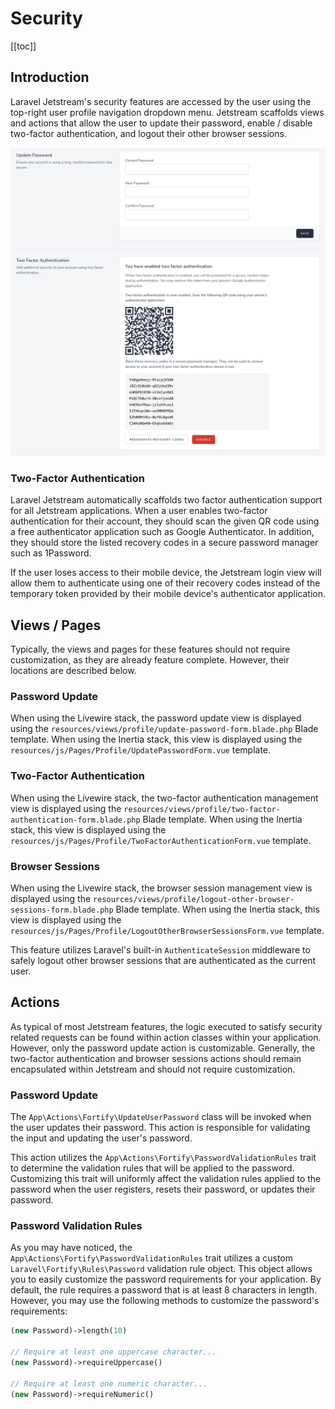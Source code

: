 # Security

[[toc]]

## Introduction

Laravel Jetstream's security features are accessed by the user using the top-right user profile navigation dropdown menu. Jetstream scaffolds views and actions that allow the user to update their password, enable / disable two-factor authentication, and logout their other browser sessions.

![Screenshot of Security](./../../assets/img/security.png)

### Two-Factor Authentication

Laravel Jetstream automatically scaffolds two factor authentication support for all Jetstream applications. When a user enables two-factor authentication for their account, they should scan the given QR code using a free authenticator application such as Google Authenticator. In addition, they should store the listed recovery codes in a secure password manager such as 1Password.

If the user loses access to their mobile device, the Jetstream login view will allow them to authenticate using one of their recovery codes instead of the temporary token provided by their mobile device's authenticator application.

## Views / Pages

Typically, the views and pages for these features should not require customization, as they are already feature complete. However, their locations are described below.

### Password Update

When using the Livewire stack, the password update view is displayed using the `resources/views/profile/update-password-form.blade.php` Blade template. When using the Inertia stack, this view is displayed using the `resources/js/Pages/Profile/UpdatePasswordForm.vue` template.

### Two-Factor Authentication

When using the Livewire stack, the two-factor authentication management view is displayed using the `resources/views/profile/two-factor-authentication-form.blade.php` Blade template. When using the Inertia stack, this view is displayed using the `resources/js/Pages/Profile/TwoFactorAuthenticationForm.vue` template.

### Browser Sessions

When using the Livewire stack, the browser session management view is displayed using the `resources/views/profile/logout-other-browser-sessions-form.blade.php` Blade template. When using the Inertia stack, this view is displayed using the `resources/js/Pages/Profile/LogoutOtherBrowserSessionsForm.vue` template.

This feature utilizes Laravel's built-in `AuthenticateSession` middleware to safely logout other browser sessions that are authenticated as the current user.

## Actions

As typical of most Jetstream features, the logic executed to satisfy security related requests can be found within action classes within your application. However, only the password update action is customizable. Generally, the two-factor authentication and browser sessions actions should remain encapsulated within Jetstream and should not require customization.

### Password Update

The `App\Actions\Fortify\UpdateUserPassword` class will be invoked when the user updates their password. This action is responsible for validating the input and updating the user's password.

This action utilizes the `App\Actions\Fortify\PasswordValidationRules` trait to determine the validation rules that will be applied to the password. Customizing this trait will uniformly affect the validation rules applied to the password when the user registers, resets their password, or updates their password.

### Password Validation Rules

As you may have noticed, the `App\Actions\Fortify\PasswordValidationRules` trait utilizes a custom `Laravel\Fortify\Rules\Password` validation rule object. This object allows you to easily customize the password requirements for your application. By default, the rule requires a password that is at least 8 characters in length. However, you may use the following methods to customize the password's requirements:

```php
(new Password)->length(10)

// Require at least one uppercase character...
(new Password)->requireUppercase()

// Require at least one numeric character...
(new Password)->requireNumeric()
```

